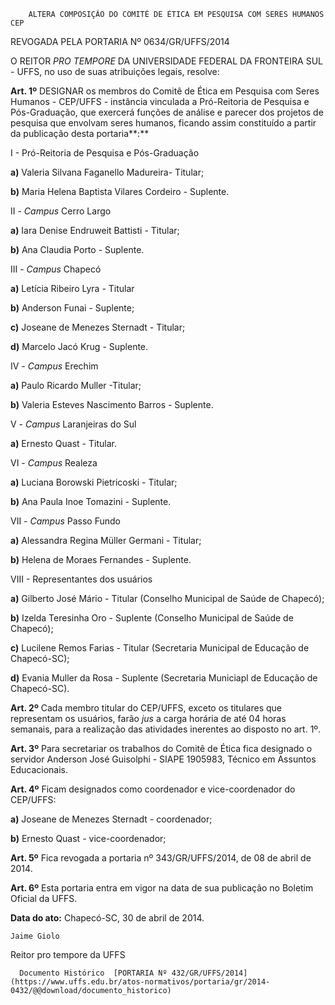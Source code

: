         ALTERA COMPOSIÇÃO DO COMITÊ DE ÉTICA EM PESQUISA COM SERES HUMANOS CEP  

REVOGADA PELA PORTARIA Nº 0634/GR/UFFS/2014

 O REITOR *PRO TEMPORE* DA UNIVERSIDADE FEDERAL DA FRONTEIRA SUL - UFFS, no uso de suas atribuições legais, resolve:

 **Art. 1º** DESIGNAR os membros do Comitê de Ética em Pesquisa com Seres Humanos - CEP/UFFS - instância vinculada a Pró-Reitoria de Pesquisa e Pós-Graduação, que exercerá funções de análise e parecer dos projetos de pesquisa que envolvam seres humanos, ficando assim constituído a partir da publicação desta portaria**:**

 I - Pró-Reitoria de Pesquisa e Pós-Graduação

 **a)** Valeria Silvana Faganello Madureira- Titular;

 **b)** Maria Helena Baptista Vilares Cordeiro - Suplente.

 II - *Campus* Cerro Largo

 **a)** Iara Denise Endruweit Battisti - Titular;

 **b)** Ana Claudia Porto - Suplente.

 III - *Campus* Chapecó

 **a)** Letícia Ribeiro Lyra - Titular

 **b)** Anderson Funai - Suplente;

 **c)** Joseane de Menezes Sternadt - Titular;

 **d)** Marcelo Jacó Krug - Suplente.

 IV - *Campus* Erechim

 **a)** Paulo Ricardo Muller -Titular;

 **b)** Valeria Esteves Nascimento Barros - Suplente.

 V - *Campus* Laranjeiras do Sul

 **a)** Ernesto Quast - Titular.

 VI - *Campus* Realeza

 **a)** Luciana Borowski Pietricoski - Titular;

 **b)** Ana Paula Inoe Tomazini - Suplente.

 VII - *Campus* Passo Fundo

 **a)** Alessandra Regina Müller Germani - Titular;

 **b)** Helena de Moraes Fernandes - Suplente.

 VIII - Representantes dos usuários

 **a)** Gilberto José Mário - Titular (Conselho Municipal de Saúde de Chapecó);

 **b)** Izelda Teresinha Oro - Suplente (Conselho Municipal de Saúde de Chapecó);

 **c)** Lucilene Remos Farias - Titular (Secretaria Municipal de Educação de Chapecó-SC);

 **d)** Evania Muller da Rosa - Suplente (Secretaria Municiapl de Educação de Chapecó-SC).

 **Art. 2º** Cada membro titular do CEP/UFFS, exceto os titulares que representam os usuários, farão *jus* a carga horária de até 04 horas semanais, para a realização das atividades inerentes ao disposto no art. 1º.

 **Art. 3º** Para secretariar os trabalhos do Comitê de Ética fica designado o servidor Anderson José Guisolphi - SIAPE 1905983, Técnico em Assuntos Educacionais.

 **Art. 4º** Ficam designados como coordenador e vice-coordenador do CEP/UFFS:

 **a)** Joseane de Menezes Sternadt - coordenador;

 **b)** Ernesto Quast - vice-coordenador;

 **Art. 5º** Fica revogada a portaria nº 343/GR/UFFS/2014, de 08 de abril de 2014.

 **Art. 6º** Esta portaria entra em vigor na data de sua publicação no Boletim Oficial da UFFS.

  

   **Data do ato:** Chapecó-SC, 30 de abril de 2014.   
 

    Jaime Giolo   
 Reitor pro tempore da UFFS 

      Documento Histórico  [PORTARIA Nº 432/GR/UFFS/2014](https://www.uffs.edu.br/atos-normativos/portaria/gr/2014-0432/@@download/documento_historico)     
      